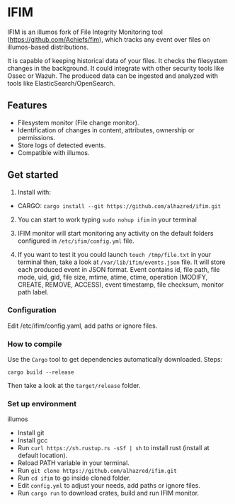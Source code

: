 # IFIM

IFIM is an illumos fork of File Integrity Monitoring tool (https://github.com/Achiefs/fim), which tracks any event over files on illumos-based distributions.

It is capable of keeping historical data of your files. It checks the filesystem changes in the background.
It could integrate with other security tools like Ossec or Wazuh.
The produced data can be ingested and analyzed with tools like ElasticSearch/OpenSearch.

## Features
- Filesystem monitor (File change monitor).
- Identification of changes in content, attributes, ownership or permissions.
- Store logs of detected events.
- Compatible with illumos.

## Get started
1. Install with:
  - CARGO: `cargo install --git https://github.com/alhazred/ifim.git`

2. You can start to work typing `sudo nohup ifim` in your terminal
3. IFIM monitor will start monitoring any activity on the default folders configured in `/etc/ifim/config.yml` file.

4. If you want to test it you could launch `touch /tmp/file.txt` in your terminal then, take a look at `/var/lib/ifim/events.json` file. It will store each produced event in JSON format.
   Event contains id, file path, file mode, uid, gid, file size, mtime, atime, ctime, operation (MODIFY, CREATE, REMOVE, ACCESS), event timestamp, file checksum, monitor path label.

### Configuration
Edit /etc/ifim/config.yaml, add paths or ignore files.

### How to compile
Use the `Cargo` tool to get dependencies automatically downloaded.
Steps:
```
cargo build --release
```
Then take a look at the `target/release` folder.

### Set up environment
illumos
- Install git
- Install gcc
- Run `curl https://sh.rustup.rs -sSf | sh` to install rust (install at default location).
- Reload PATH variable in your terminal.
- Run `git clone https://github.com/alhazred/ifim.git`
- Run `cd ifim` to go inside cloned folder.
- Edit `config.yml` to adjust your needs, add paths or ignore files.
- Run `cargo run` to download crates, build and run IFIM monitor.


